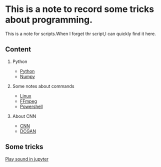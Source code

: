 # This is a note to record some tricks about programming.

This is a note for scripts.When I forget thr script,I can quickly find it here.

## Content
1. Python
    * [Python](python.md)
    * [Numpy](Numpy.md)
    

2. Some notes about commands
    * [Linux](Linux.md)
    * [FFmpeg](FFmpeg.md)
    * [Powershell](FFmpeg.md)
    
3. About CNN
    * [CNN](CNN.md)
    * [DCGAN](DCGAN.md)

## Some tricks
[Play sound in jupyter](SomeTricks.md#1.play_Sound_in_Jupyter)

